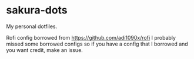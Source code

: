 # sakura-dots
My personal dotfiles.

Rofi config borrowed from https://github.com/adi1090x/rofi
I probably missed some borrowed configs so if you have a config that I borrowed and you want credit, make an issue.
